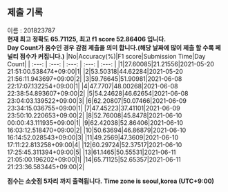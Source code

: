 


  
## 제출 기록  
이름 : 201823787  
**현재 최고 정확도 65.71125, 최고 f1 score 52.86406 입니다.**  
**Day Count가 음수인 경우 감점 제출을 의미 합니다.(해당 날짜에 많이 제출 할 수록 페널티 점수가 커집니다.)**
|No|Accuracy(%)|F1 score|Submission Time|Day Count|
| :---: | :---: | :---: | :---: | :---: |
|1|27.60085|21.21556|2021-05-20 21:51:00.538474+09:00|1|
|2|53.50318|44.62284|2021-05-20 21:56:11.943697+09:00|2|
|3|59.76645|51.90981|2021-06-08 22:17:07.132254+09:00|1|
|4|47.7707|48.00268|2021-06-08 22:38:54.893607+09:00|2|
|5|54.24628|46.62654|2021-06-08 23:04:03.139522+09:00|3|
|6|62.20807|50.07466|2021-06-09 23:34:15.036755+09:00|1|
|7|47.45223|37.41101|2021-06-09 23:50:10.220653+09:00|2|
|8|52.76008|45.8478|2021-06-10 00:00:43.111935+09:00|1|
|9|62.42038|52.86406|2021-06-10 16:03:12.518470+09:00|2|
|10|50.63694|46.86879|2021-06-10 16:14:52.028543+09:00|3|
|11|49.2569|47.3609|2021-06-10 17:11:22.813258+09:00|4|
|12|60.29724|52.37517|2021-06-10 17:25:45.311394+09:00|5|
|13|61.1465|50.55531|2021-06-11 21:05:00.196202+09:00|1|
|14|65.71125|52.65357|2021-06-11 21:23:36.583445+09:00|2|


**점수는 소숫점 5자리 까지 출력됩니다.**
**Time zone is seoul,korea (UTC+9:00)**
